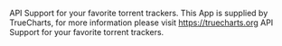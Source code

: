 API Support for your favorite torrent trackers.
This App is supplied by TrueCharts, for more information please visit https://truecharts.org
API Support for your favorite torrent trackers.